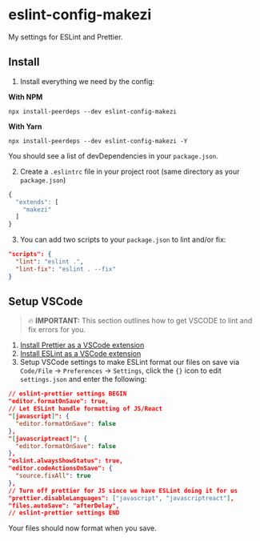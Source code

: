 # eslint-config-makezi

My settings for ESLint and Prettier.

## Install

1. Install everything we need by the config:

**With NPM**

`npx install-peerdeps --dev eslint-config-makezi`

**With Yarn**

`npx install-peerdeps --dev eslint-config-makezi -Y`

You should see a list of devDependencies in your `package.json`.

2. Create a `.eslintrc` file in your project root (same directory as your `package.json`)

```javascript
{
  "extends": [
    "makezi"
  ]
}
```

3. You can add two scripts to your `package.json` to lint and/or fix:

```json
"scripts": {
  "lint": "eslint .",
  "lint-fix": "eslint . --fix"
}
```

## Setup VSCode

> 🔥 **IMPORTANT:** This section outlines how to get VSCODE to lint and fix errors for you.

1. [Install Prettier as a VSCode extension](https://marketplace.visualstudio.com/items?itemName=esbenp.prettier-vscode)
2. [Install ESLint as a VSCode extension](https://marketplace.visualstudio.com/items?itemName=dbaeumer.vscode-eslint)
3. Setup VSCode settings to make ESLint format our files on save via `Code/File` -> `Preferences` -> `Settings`, click the `{}` icon to edit `settings.json` and enter the following:

```json
// eslint-prettier settings BEGIN
"editor.formatOnSave": true,
// Let ESLint handle formatting of JS/React
"[javascript]": {
  "editor.formatOnSave": false
},
"[javascriptreact]": {
  "editor.formatOnSave": false
},
"eslint.alwaysShowStatus": true,
"editor.codeActionsOnSave": {
  "source.fixAll": true
},
// Turn off prettier for JS since we have ESLint doing it for us
"prettier.disableLanguages": ["javascript", "javascriptreact"],
"files.autoSave": "afterDelay",
// eslint-prettier settings END
```

Your files should now format when you save.
